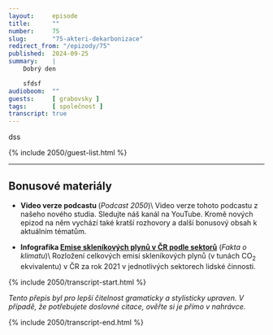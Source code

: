 ```yaml
---
layout:     episode
title:      ""
number:     75
slug:       "75-akteri-dekarbonizace"
redirect_from: "/epizody/75"
published:  2024-09-25
summary:    |
    Dobrý den

    sfdsf
audioboom:  ""
guests:     [ grabovsky ]
tags:       [ společnost ]
transcript: true
---
```

dss

{% include 2050/guest-list.html %}

---

## Bonusové materiály

<div class="bonus-material" markdown="1">

* **Video verze podcastu [](https://youtu.be/ry9MEwNXZ6g)** (_Podcast 2050_)\\
  Video verze tohoto podcastu z našeho nového studia. Sledujte náš kanál na YouTube. Kromě nových epizod na něm vychází také kratší rozhovory a další bonusový obsah k aktuálním tématům.

* **Infografika [Emise skleníkových plynů v ČR podle sektorů](https://faktaoklimatu.cz/infografiky/emise-cr)** (_Fakta o klimatu_)\\
  Rozložení celkových emisí skleníkových plynů (v tunách CO<sub>2</sub> ekvivalentu) v ČR za rok 2021 v jednotlivých sektorech lidské činnosti.

</div>

{% include 2050/transcript-start.html %}

_Tento přepis byl pro lepší čitelnost gramaticky a stylisticky upraven. V případě, že potřebujete doslovné citace, ověřte si je přímo v nahrávce._


{% include 2050/transcript-end.html %}
